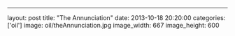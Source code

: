 ---
layout: post
title:  "The Annunciation"
date:   2013-10-18 20:20:00
categories: ['oil']
image: oil/theAnnunciation.jpg
image_width: 667
image_height: 600
